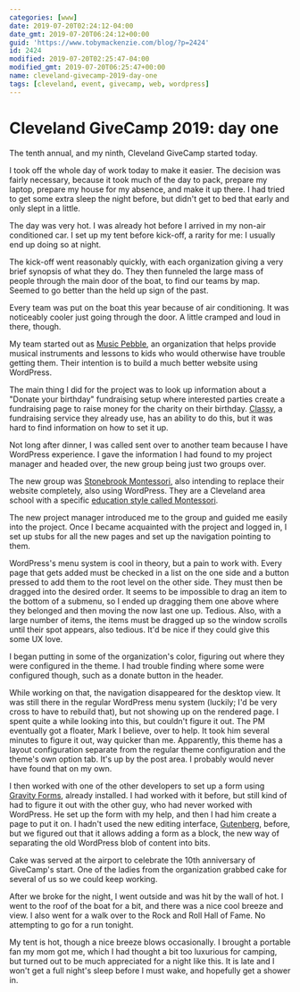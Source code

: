 ```yaml
---
categories: [www]
date: 2019-07-20T02:24:12-04:00
date_gmt: 2019-07-20T06:24:12+00:00
guid: 'https://www.tobymackenzie.com/blog/?p=2424'
id: 2424
modified: 2019-07-20T02:25:47-04:00
modified_gmt: 2019-07-20T06:25:47+00:00
name: cleveland-givecamp-2019-day-one
tags: [cleveland, event, givecamp, web, wordpress]
---
```


Cleveland GiveCamp 2019: day one
================================

The tenth annual, and my ninth, Cleveland GiveCamp started today.<!--more-->

I took off the whole day of work today to make it easier.  The decision was fairly necessary, because it took much of the day to pack, prepare my laptop, prepare my house for my absence, and make it up there.  I had tried to get some extra sleep the night before, but didn't get to bed that early and only slept in a little.

The day was very hot.  I was already hot before I arrived in my non-air conditioned car.  I set up my tent before kick-off, a rarity for me:  I usually end up doing so at night.

The kick-off went reasonably quickly, with each organization giving a very brief synopsis of what they do.  They then funneled the large mass of people through the main door of the boat, to find our teams by map.  Seemed to go better than the held up sign of the past.

Every team was put on the boat this year because of air conditioning.  It was noticeably cooler just going through the door.  A little cramped and loud in there, though.

My team started out as [Music Pebble](https://www.musicpebble.org/), an organization that helps provide musical instruments and lessons to kids who would otherwise have trouble getting them.  Their intention is to build a much better website using WordPress.

The main thing I did for the project was to look up information about a "Donate your birthday" fundraising setup where interested parties create a fundraising page to raise money for the charity on their birthday.  [Classy](https://www.classy.org/), a fundraising service they already use, has an ability to do this, but it was hard to find information on how to set it up.

Not long after dinner, I was called sent over to another team because I have WordPress experience.  I gave the information I had found to my project manager and headed over, the new group being just two groups over.

The new group was [Stonebrook Montessori](https://stonebrookmontessori.org/), also intending to replace their website completely, also using WordPress.  They are a Cleveland area school with a specific [education style called Montessori](https://en.wikipedia.org/wiki/Montessori_education).

The new project manager introduced me to the group and guided me easily into the project.  Once I became acquainted with the project and logged in, I set up stubs for all the new pages and set up the navigation pointing to them.

WordPress's menu system is cool in theory, but a pain to work with.  Every page that gets added must be checked in a list on the one side and a button pressed to add them to the root level on the other side.  They must then be dragged into the desired order.  It seems to be impossible to drag an item to the bottom of a submenu, so I ended up dragging them one above where they belonged and then moving the now last one up.  Tedious.  Also, with a large number of items, the items must be dragged up so the window scrolls until their spot appears, also tedious.  It'd be nice if they could give this some UX love.

I began putting in some of the organization's color, figuring out where they were configured in the theme.  I had trouble finding where some were configured though, such as a donate button in the header.

While working on that, the navigation disappeared for the desktop view.  It was still there in the regular WordPress menu system (luckily; I'd be very cross to have to rebuild that), but not showing up on the rendered page.  I spent quite a while looking into this, but couldn't figure it out.  The PM eventually got a floater, Mark I believe, over to help.  It took him several minutes to figure it out, way quicker than me.  Apparently, this theme has a layout configuration separate from the regular theme configuration and the theme's own option tab.  It's up by the post area.  I probably would never have found that on my own.

I then worked with one of the other developers to set up a form using [Gravity Forms](https://www.gravityforms.com/), already installed.  I had worked with it before, but still kind of had to figure it out with the other guy, who had never worked with WordPress.  He set up the form with my help, and then I had him create a page to put it on.  I hadn't used the new editing interface, [Gutenberg](https://wordpress.org/gutenberg/), before, but we figured out that it allows adding a form as a block, the new way of separating the old WordPress blob of content into bits.

Cake was served at the airport to celebrate the 10th anniversary of GiveCamp's start.  One of the ladies from the organization grabbed cake for several of us so we could keep working.

After we broke for the night, I went outside and was hit by the wall of hot.  I went to the roof of the boat for a bit, and there was a nice cool breeze and view.  I also went for a walk over to the Rock and Roll Hall of Fame.  No attempting to go for a run tonight.

My tent is hot, though a nice breeze blows occasionally.  I brought a portable fan my mom got me, which I had thought a bit too luxurious for camping, but turned out to be much appreciated for a night like this.  It is late and I won't get a full night's sleep before I must wake, and hopefully get a shower in.
